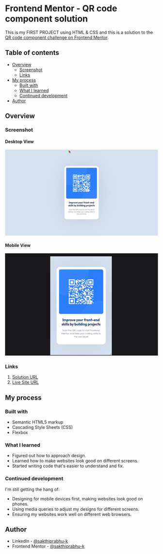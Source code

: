 # Frontend Mentor - QR code component solution

This is my FIRST PROJECT using HTML & CSS and this is a solution to the [QR code component challenge on Frontend Mentor](https://www.frontendmentor.io/challenges/qr-code-component-iux_sIO_H).

## Table of contents

- [Overview](#overview)
  - [Screenshot](#screenshot)
  - [Links](#links)
- [My process](#my-process)
  - [Built with](#built-with)
  - [What I learned](#what-i-learned)
  - [Continued development](#continued-development)
- [Author](#author)

## Overview

### Screenshot

#### Desktop View

![qr-code-project desktop view screenshot](screenshots/qr-code-project-desktop-view-screenshot.png)

#### Mobile View

![qr-code-project mobile view screenshot](screenshots/qr-code-project-mobile-view-screenshot.png)

### Links

1. [Solution URL](https://www.frontendmentor.io/solutions/qr-code-component-1aj2IRqxx9)
2. [Live Site URL](https://sakthiprabhu-k.github.io/qr-code-project/)

## My process

### Built with

- Semantic HTML5 markup
- Cascading Style Sheets (CSS)
- Flexbox

### What I learned

- Figured out how to approach design.
- Learned how to make websites look good on different screens.
- Started writing code that's easier to understand and fix.

### Continued development

I'm still getting the hang of:

- Designing for mobile devices first, making websites look good on phones.
- Using media queries to adjust my designs for different screens.
- Ensuring my websites work well on different web browsers.

## Author

- LinkedIn - [@sakthiprabhu-k](https://www.linkedin.com/in/sakthiprabhu-k)
- Frontend Mentor - [@sakthiprabhu-k](https://www.frontendmentor.io/profile/sakthiprabhu-k)
